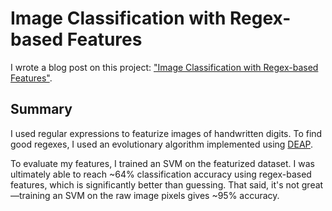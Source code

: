 # Image Classification with Regex-based Features

I wrote a blog post on this project: ["Image Classification with Regex-based Features"](http://aguo.us/writings/regex-features.html). 

## Summary

I used regular expressions to featurize images of handwritten digits.
To find good regexes, I used an evolutionary algorithm implemented using [DEAP](https://deap.readthedocs.io/).

To evaluate my features, I trained an SVM on the featurized dataset.
I was ultimately able to reach ~64% classification accuracy using regex-based features, which is significantly better than guessing.
That said, it's not great&mdash;training an SVM on the raw image pixels gives ~95% accuracy.
